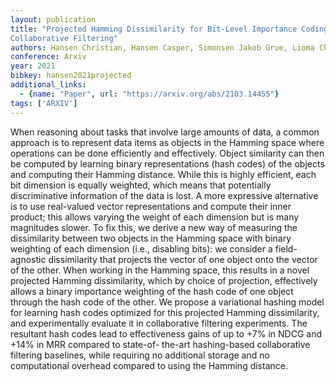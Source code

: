 ```yaml
---
layout: publication
title: "Projected Hamming Dissimilarity for Bit-Level Importance Coding in
Collaborative Filtering"
authors: Hansen Christian, Hansen Casper, Simonsen Jakob Grue, Lioma Christina
conference: Arxiv
year: 2021
bibkey: hansen2021projected
additional_links:
  - {name: "Paper", url: "https://arxiv.org/abs/2103.14455"}
tags: ['ARXIV']
---
```

When reasoning about tasks that involve large amounts of data, a common approach
is to represent data items as objects in the Hamming space where operations can
be done efficiently and effectively. Object similarity can then be computed by
learning binary representations (hash codes) of the objects and computing their
Hamming distance. While this is highly efficient, each bit dimension is equally
weighted, which means that potentially discriminative information of the data is
lost. A more expressive alternative is to use real-valued vector representations
and compute their inner product; this allows varying the weight of each
dimension but is many magnitudes slower. To fix this, we derive a new way of
measuring the dissimilarity between two objects in the Hamming space with binary
weighting of each dimension (i.e., disabling bits): we consider a field-agnostic
dissimilarity that projects the vector of one object onto the vector of the
other. When working in the Hamming space, this results in a novel projected
Hamming dissimilarity, which by choice of projection, effectively allows a
binary importance weighting of the hash code of one object through the hash code
of the other. We propose a variational hashing model for learning hash codes
optimized for this projected Hamming dissimilarity, and experimentally evaluate
it in collaborative filtering experiments. The resultant hash codes lead to
effectiveness gains of up to +7% in NDCG and +14% in MRR compared to state-of-
the-art hashing-based collaborative filtering baselines, while requiring no
additional storage and no computational overhead compared to using the Hamming
distance.
